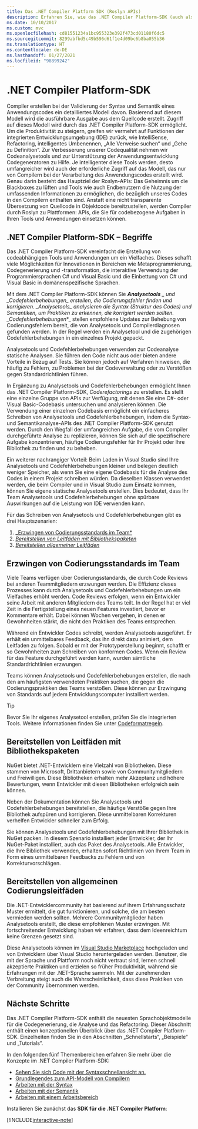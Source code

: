```yaml
---
title: Das .NET Compiler Platform SDK (Roslyn APIs)
description: Erfahren Sie, wie das .NET Compiler Platform-SDK (auch als „Roslyn-APIs“ bezeichnet) verwendet wird, um den .NET-Code zu analysieren, Fehler zu erkennen und diese Fehler zu beheben.
ms.date: 10/10/2017
ms.custom: mvc
ms.openlocfilehash: cd81551234a1bc955323e392f473cd01180f6dc5
ms.sourcegitcommit: 8299abfbd5c49b596d61f1e4d09bc6b8ba055b36
ms.translationtype: HT
ms.contentlocale: de-DE
ms.lasthandoff: 01/27/2021
ms.locfileid: "98899242"
---
```

# <a name="the-net-compiler-platform-sdk"></a>.NET Compiler Platform-SDK

Compiler erstellen bei der Validierung der Syntax und Semantik eines Anwendungscodes ein detailliertes Modell davon. Basierend auf diesem Modell wird die ausführbare Ausgabe aus dem Quellcode erstellt. Zugriff auf dieses Modell wird durch das .NET Compiler Platform-SDK ermöglicht. Um die Produktivität zu steigern, greifen wir vermehrt auf Funktionen der integrierten Entwicklungsumgebung (IDE) zurück, wie IntelliSense, Refactoring, intelligentes Umbenennen, „Alle Verweise suchen“ und „Gehe zu Definition“. Zur Verbesserung unserer Codequalität nehmen wir Codeanalysetools und zur Unterstützung der Anwendungsentwicklung Codegeneratoren zu Hilfe. Je intelligenter diese Tools werden, desto umfangreicher wird auch der erforderliche Zugriff auf das Modell, das nur von Compilern bei der Verarbeitung des Anwendungscodes erstellt wird. Genau darin besteht das Hauptziel der Roslyn-APIs: Das Geheimnis um die Blackboxes zu lüften und Tools wie auch Endbenutzern die Nutzung der umfassenden Informationen zu ermöglichen, die bezüglich unseres Codes in den Compilern enthalten sind.
Anstatt eine nicht transparente Übersetzung von Quellcode in Objektcode bereitzustellen, werden Compiler durch Roslyn zu Plattformen: APIs, die Sie für codebezogene Aufgaben in Ihren Tools und Anwendungen einsetzen können.

## <a name="net-compiler-platform-sdk-concepts"></a>.NET Compiler Platform-SDK – Begriffe

Das .NET Compiler Platform-SDK vereinfacht die Erstellung von codeabhängigen Tools und Anwendungen um ein Vielfaches. Dieses schafft viele Möglichkeiten für Innovationen in Bereichen wie Metaprogrammierung, Codegenerierung und -transformation, die interaktive Verwendung der Programmiersprachen C# und Visual Basic und die Einbettung von C# und Visual Basic in domänenspezifische Sprachen.

Mit dem .NET Compiler Platform-SDK können Sie ***Analysetools** _ und _*_Codefehlerbehebungen_*_ erstellen, die Codierungsfehler finden und korrigieren. _*_Analysetools_*_ analysieren die Syntax (Struktur des Codes) und Semantiken, um Praktiken zu erkennen, die korrigiert werden sollten. _*_Codefehlerbehebungen_*_ stellen empfohlene Updates zur Behebung von Codierungsfehlern bereit, die von Analysetools und Compilerdiagnosen gefunden werden. In der Regel werden ein Analysetool und die zugehörigen Codefehlerbehebungen in ein einzelnes Projekt gepackt.

Analysetools und Codefehlerbehebungen verwenden zur Codeanalyse statische Analysen. Sie führen den Code nicht aus oder bieten andere Vorteile in Bezug auf Tests. Sie können jedoch auf Verfahren hinweisen, die häufig zu Fehlern, zu Problemen bei der Codeverwaltung oder zu Verstößen gegen Standardrichtlinien führen.

In Ergänzung zu Analysetools und Codefehlerbehebungen ermöglicht Ihnen das .NET Compiler Platform-SDK, _*_Coderefactorings_*_ zu erstellen.
Es stellt eine einzelne Gruppe von APIs zur Verfügung, mit denen Sie eine C#- oder Visual Basic-Codebasis untersuchen und analysieren können. Die Verwendung einer einzelnen Codebasis ermöglicht ein einfacheres Schreiben von Analysetools und Codefehlerbehebungen, indem die Syntax- und Semantikanalyse-APIs des .NET Compiler Platform-SDK genutzt werden. Durch den Wegfall der umfangreichen Aufgabe, die vom Compiler durchgeführte Analyse zu replizieren, können Sie sich auf die spezifischere Aufgabe konzentrieren, häufige Codierungsfehler für Ihr Projekt oder Ihre Bibliothek zu finden und zu beheben.

Ein weiterer nachrangiger Vorteil: Beim Laden in Visual Studio sind Ihre Analysetools und Codefehlerbehebungen kleiner und belegen deutlich weniger Speicher, als wenn Sie eine eigene Codebasis für die Analyse des Codes in einem Projekt schreiben würden. Da dieselben Klassen verwendet werden, die beim Compiler und in Visual Studio zum Einsatz kommen, können Sie eigene statische Analysetools erstellen. Dies bedeutet, dass Ihr Team Analysetools und Codefehlerbehebungen ohne spürbare Auswirkungen auf die Leistung von IDE verwenden kann.

Für das Schreiben von Analysetools und Codefehlerbehebungen gibt es drei Hauptszenarien:

1. [_Erzwingen von Codierungsstandards im Team*](#enforce-team-coding-standards)
1. [*Bereitstellen von Leitfäden mit Bibliothekspaketen*](#provide-guidance-with-library-packages)
1. [*Bereitstellen allgemeiner Leitfäden*](#provide-general-guidance)

## <a name="enforce-team-coding-standards"></a>Erzwingen von Codierungsstandards im Team

Viele Teams verfügen über Codierungsstandards, die durch Code Reviews bei anderen Teammitgliedern erzwungen werden. Die Effizienz dieses Prozesses kann durch Analysetools und Codefehlerbehebungen um ein Vielfaches erhöht werden. Code Reviews erfolgen, wenn ein Entwickler seine Arbeit mit anderen Mitgliedern des Teams teilt. In der Regel hat er viel Zeit in die Fertigstellung eines neuen Features investiert, bevor er Kommentare erhält. Dabei können Wochen vergehen, in denen er Gewohnheiten stärkt, die nicht den Praktiken des Teams entsprechen.

Während ein Entwickler Codes schreibt, werden Analysetools ausgeführt. Er erhält ein unmittelbares Feedback, das ihn direkt dazu animiert, dem Leitfaden zu folgen. Sobald er mit der Prototyperstellung beginnt, schafft er so Gewohnheiten zum Schreiben von konformen Codes. Wenn ein Review für das Feature durchgeführt werden kann, wurden sämtliche Standardrichtlinien erzwungen.

Teams können Analysetools und Codefehlerbehebungen erstellen, die nach den am häufigsten verwendeten Praktiken suchen, die gegen die Codierungspraktiken des Teams verstoßen. Diese können zur Erzwingung von Standards auf jedem Entwicklungscomputer installiert werden.

> [!TIP]
> Bevor Sie Ihr eigenes Analysetool erstellen, prüfen Sie die integrierten Tools. Weitere Informationen finden Sie unter [Codeformatregeln](../../fundamentals/code-analysis/overview.md#code-style-analysis).

## <a name="provide-guidance-with-library-packages"></a>Bereitstellen von Leitfäden mit Bibliothekspaketen

NuGet bietet .NET-Entwicklern eine Vielzahl von Bibliotheken.
Diese stammen von Microsoft, Drittanbietern sowie von Communitymitgliedern und Freiwilligen. Diese Bibliotheken erhalten mehr Akzeptanz und höhere Bewertungen, wenn Entwickler mit diesen Bibliotheken erfolgreich sein können.

Neben der Dokumentation können Sie Analysetools und Codefehlerbehebungen bereitstellen, die häufige Verstöße gegen Ihre Bibliothek aufspüren und korrigieren. Diese unmittelbaren Korrekturen verhelfen Entwickler schneller zum Erfolg.

Sie können Analysetools und Codefehlerbehebungen mit Ihrer Bibliothek in NuGet packen. In diesem Szenario installiert jeder Entwickler, der Ihr NuGet-Paket installiert, auch das Paket des Analysetools. Alle Entwickler, die Ihre Bibliothek verwenden, erhalten sofort Richtlinien von Ihrem Team in Form eines unmittelbaren Feedbacks zu Fehlern und von Korrekturvorschlägen.

## <a name="provide-general-guidance"></a>Bereitstellen von allgemeinen Codierungsleitfäden

Die .NET-Entwicklercommunity hat basierend auf ihrem Erfahrungsschatz Muster ermittelt, die gut funktionieren, und solche, die am besten vermieden werden sollten. Mehrere Communitymitglieder haben Analysetools erstellt, die diese empfohlenen Muster erzwingen. Mit fortschreitender Entwicklung haben wir erfahren, dass dem Ideenreichtum keine Grenzen gesetzt sind.

Diese Analysetools können im [Visual Studio Marketplace](https://marketplace.visualstudio.com/vs) hochgeladen und von Entwicklern über Visual Studio heruntergeladen werden. Benutzer, die mit der Sprache und Plattform noch nicht vertraut sind, lernen schnell akzeptierte Praktiken und erzielen so früher Produktivität, während sie Erfahrungen mit der .NET-Sprache sammeln. Mit der zunehmenden Verbreitung steigt auch die Wahrscheinlichkeit, dass diese Praktiken von der Community übernommen werden.

## <a name="next-steps"></a>Nächste Schritte

Das .NET Compiler Platform-SDK enthält die neuesten Sprachobjektmodelle für die Codegenerierung, die Analyse und das Refactoring. Dieser Abschnitt enthält einen konzeptionellen Überblick über das .NET Compiler Platform-SDK. Einzelheiten finden Sie in den Abschnitten „Schnellstarts“, „Beispiele“ und „Tutorials“.

In den folgenden fünf Themenbereichen erfahren Sie mehr über die Konzepte im .NET Compiler Platform-SDK:

- [Sehen Sie sich Code mit der Syntaxschnellansicht an.](syntax-visualizer.md)
- [Grundlegendes zum API-Modell von Compilern](compiler-api-model.md)
- [Arbeiten mit der Syntax](work-with-syntax.md)
- [Arbeiten mit der Semantik](work-with-semantics.md)
- [Arbeiten mit einem Arbeitsbereich](work-with-workspace.md)

Installieren Sie zunächst das **SDK für die .NET Compiler Platform**:

[!INCLUDE[interactive-note](~/includes/roslyn-installation.md)]

<!--

Turn this on as more of the conceptual content is in place:
- Try the [Quickstarts](quickstart/index.md) to create your first tutorial.
- Experiment with one of the [Tutorials](tutorials/index.md).
- Explore the [Samples](samples/index.md) to see some simple analyzers.
- Read the [Concepts](concepts/index.md) to understand the ideas behind analyzers and code fixes.

-->
